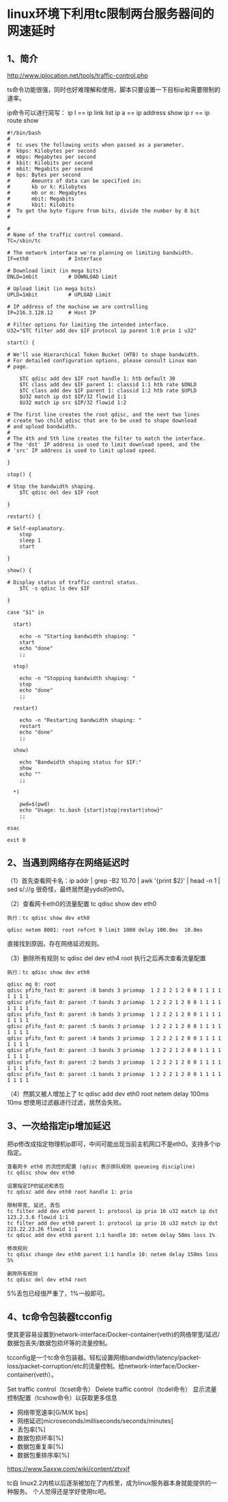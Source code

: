 # linux环境下利用tc限制两台服务器间的网速延时

## 1、简介
http://www.iplocation.net/tools/traffic-control.php

ts命令功能很强，同时也好难理解和使用，脚本只要设置一下目标ip和需要限制的速率。

ip命令可以进行简写：
ip l  ==  ip link list
ip a  ==  ip address show
ip r  == ip route show

```
#!/bin/bash
#
#  tc uses the following units when passed as a parameter.
#  kbps: Kilobytes per second
#  mbps: Megabytes per second
#  kbit: Kilobits per second
#  mbit: Megabits per second
#  bps: Bytes per second
#       Amounts of data can be specified in:
#       kb or k: Kilobytes
#       mb or m: Megabytes
#       mbit: Megabits
#       kbit: Kilobits
#  To get the byte figure from bits, divide the number by 8 bit
#

#
# Name of the traffic control command.
TC=/sbin/tc

# The network interface we're planning on limiting bandwidth.
IF=eth0             # Interface

# Download limit (in mega bits)
DNLD=1mbit          # DOWNLOAD Limit

# Upload limit (in mega bits)
UPLD=1mbit          # UPLOAD Limit

# IP address of the machine we are controlling
IP=216.3.128.12     # Host IP

# Filter options for limiting the intended interface.
U32="$TC filter add dev $IF protocol ip parent 1:0 prio 1 u32"

start() {

# We'll use Hierarchical Token Bucket (HTB) to shape bandwidth.
# For detailed configuration options, please consult Linux man
# page.

    $TC qdisc add dev $IF root handle 1: htb default 30
    $TC class add dev $IF parent 1: classid 1:1 htb rate $DNLD
    $TC class add dev $IF parent 1: classid 1:2 htb rate $UPLD
    $U32 match ip dst $IP/32 flowid 1:1
    $U32 match ip src $IP/32 flowid 1:2

# The first line creates the root qdisc, and the next two lines
# create two child qdisc that are to be used to shape download
# and upload bandwidth.
#
# The 4th and 5th line creates the filter to match the interface.
# The 'dst' IP address is used to limit download speed, and the
# 'src' IP address is used to limit upload speed.

}

stop() {

# Stop the bandwidth shaping.
    $TC qdisc del dev $IF root

}

restart() {

# Self-explanatory.
    stop
    sleep 1
    start

}

show() {

# Display status of traffic control status.
    $TC -s qdisc ls dev $IF

}

case "$1" in

  start)

    echo -n "Starting bandwidth shaping: "
    start
    echo "done"
    ;;

  stop)

    echo -n "Stopping bandwidth shaping: "
    stop
    echo "done"
    ;;

  restart)

    echo -n "Restarting bandwidth shaping: "
    restart
    echo "done"
    ;;

  show)

    echo "Bandwidth shaping status for $IF:"
    show
    echo ""
    ;;

  *)

    pwd=$(pwd)
    echo "Usage: tc.bash {start|stop|restart|show}"
    ;;

esac

exit 0
```

## 2、当遇到网络存在网络延迟时
（1）首先查看网卡名：ip addr | grep -B2 10.70 | awk '{print $2}' | head -n 1 | sed s/://g
很奇怪，最终居然是yyds的eth0。

（2）查看网卡eth0的流量配置
tc qdisc show dev eth0
```
执行：tc qdisc show dev eth0

qdisc netem 8001: root refcnt 9 limit 1000 delay 100.0ms  10.0ms
```
直接找到原因，存在网络延迟规则。

（3）删除所有规则
tc qdisc del dev eth4 root
执行之后再次查看流量配置
```
执行：tc qdisc show dev eth0

qdisc mq 0: root
qdisc pfifo_fast 0: parent :8 bands 3 priomap  1 2 2 2 1 2 0 0 1 1 1 1 1 1 1 1
qdisc pfifo_fast 0: parent :7 bands 3 priomap  1 2 2 2 1 2 0 0 1 1 1 1 1 1 1 1
qdisc pfifo_fast 0: parent :6 bands 3 priomap  1 2 2 2 1 2 0 0 1 1 1 1 1 1 1 1
qdisc pfifo_fast 0: parent :5 bands 3 priomap  1 2 2 2 1 2 0 0 1 1 1 1 1 1 1 1
qdisc pfifo_fast 0: parent :4 bands 3 priomap  1 2 2 2 1 2 0 0 1 1 1 1 1 1 1 1
qdisc pfifo_fast 0: parent :3 bands 3 priomap  1 2 2 2 1 2 0 0 1 1 1 1 1 1 1 1
qdisc pfifo_fast 0: parent :2 bands 3 priomap  1 2 2 2 1 2 0 0 1 1 1 1 1 1 1 1
qdisc pfifo_fast 0: parent :1 bands 3 priomap  1 2 2 2 1 2 0 0 1 1 1 1 1 1 1 1
```
（4）然鹅又被人增加上了
tc qdisc add dev eth0 root netem delay 100ms 10ms
想使用过滤器进行过滤，居然会失败。

## 3、一次给指定ip增加延迟
把ip修改成指定物理机ip即可，中间可能出现当前主机网口不是eth0。支持多个ip指定。
```
查看网卡 eth0 的流控的配置 (qdisc 表示排队规则 queueing discipline)
tc qdisc show dev eth0

设置指定IP的延迟和丢包
tc qdisc add dev eth0 root handle 1: prio

限制带宽, 延迟, 丢包
tc filter add dev eth0 parent 1: protocol ip prio 16 u32 match ip dst 123.2.3.6 flowid 1:1
tc filter add dev eth0 parent 1: protocol ip prio 16 u32 match ip dst 223.22.23.26 flowid 1:1
tc qdisc add dev eth0 parent 1:1 handle 10: netem delay 50ms loss 1%

修改规则
tc qdisc change dev eth0 parent 1:1 handle 10: netem delay 150ms loss 5%

删除所有规则
tc qdisc del dev eth4 root
```
5%丢包已经很严重了，1%一般即可。

## 4、tc命令包装器tcconfig
使其更容易设置到network-interface/Docker-container(veth)的网络带宽/延迟/数据包丢失/数据包损坏等的流量控制。

tcconfig是一个tc命令包装器。轻松设置网络bandwidth/latency/packet-loss/packet-corruption/etc的流量控制。给network-interface/Docker-container(veth）。

Set traffic control（tcset命令）
Delete traffic control（tcdel命令）
显示流量控制配置（tcshow命令）以获取更多信息

- 网络带宽速率[G/M/K bps]
- 网络延迟[microseconds/milliseconds/seconds/minutes]
- 丢包率[%]
- 数据包损坏率[%]
- 数据包重复率[%]
- 数据包重排序率[%]

https://www.5axxw.com/wiki/content/ztvxjf

tc自 linux2.2内核以后逐渐被加在了内核里，成为linux服务器本身就能提供的一种服务。
个人觉得还是学好使用tc吧。










